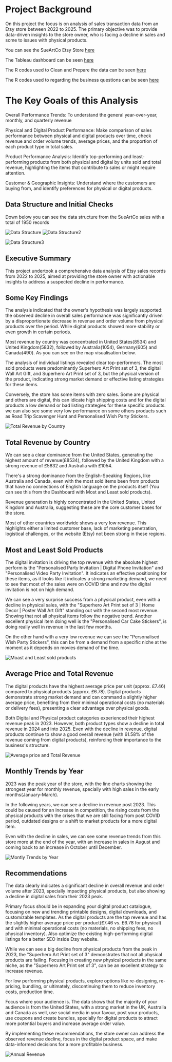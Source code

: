 # Project Background

On this project the focus is on analysis of sales transaction data from an Etsy store between 2022 to 2025. The primary objective was to provide data-driven insights to the store owner, who is facing a decline in sales and some to issues with physical products.

You can see the SueArtCo Etsy Store [here](https://www.etsy.com/pt/shop/SueArtCoShop)

The Tableau dashboard can be seen [here](https://public.tableau.com/views/SueArtCoAnalysis/TotalRevenuebyCountryDB?:language=en-GB&:sid=&:redirect=auth&:display_count=n&:origin=viz_share_link)

The R codes used to Clean and Prepare the data can be seen [here](sql/Cleaning_and_preparing)

The R codes used to regarding the business questions can be seen [here](sql/Analytical_Queries)

# The Key Goals of this Analysis

Overall Performance Trends: To understand the general year-over-year, monthly, and quarterly revenue

Physical and Digital Product Performance: Make comparison of sales performance between physical and digital products over time, check revenue and order volume trends, average prices, and the proportion of each product type in total sales.

Product Performance Analysis: Identify top-performing and least-performing products from both physical and digital by units sold and total revenue, highlighting the items that contribute to sales or might require attention.

Customer & Geographic Insights: Understand where the customers are buying from, and identify preferences for physical or digital products.

## Data Structure and Initial Checks

Down below you can see the data structure from the SueArtCo sales with a total of 1950 records

![Data Structure](Images/Location_Structure.png) ![Data Structure2](Images/Order_Status_and_Customer_Structure.png)

![Data Structure3](Images/Orders_Structure.png)

## Executive Summary

This project undertook a comprehensive data analysis of Etsy sales records from 2022 to 2025, aimed at providing the store owner with actionable insights to address a suspected decline in performance.

## Some Key Findings

The analysis indicated that the owner's hypothesis was largely supported: the observed decline in overall sales performance was significantly driven by a disproportionate decrease in revenue and order volume from physical products over the period. While digital products showed more stability or even growth in certain periods.

Most revenue by country was concentrated in United States(8534) and United Kingdom(5832), followed by Australia(1054), Germany(605) and Canada(490). As you can see on the map visualisation below.

The analysis of individual listings revealed clear top-performers. The most sold products were predominantly Superhero Art Print set of 3, the digital Wall Art Gift, and Superhero Art Print set of 3, but the physical version of the product, indicating strong market demand or effective listing strategies for these items. 

Conversely, the store has some items with zero sales. Some are physical and others are digital, this can idicate high shipping costs and for the digital products a low demand or bad listing strategies for these specific products. we can also see some very low performance on some others products such as Road Trip Scavenger Hunt and Personalised Wish Party Stickers.

![Total Revenue by Country](Images/Total_Revenue_by_Country.png)

## Total Revenue by Country

We can see a clear dominance from the United States, generating the highest amount of revenue(£8534), followed by the United Kingdom with a strong revenue of £5832 and Australia with £1054.

There's a strong dominance from the English-Speaking Regions, like Australia and Canada, even with the most sold items been from products that have no connections of English language on the products itself (You can see this from the Dashboard with Most and Least sold products).

Revenue generation is highly concentrated in the United States, United Kingdom and Australia, suggesting these are the core customer bases for the store.

Most of other countries worldwide shows a very low revenue. This highlights either a limited customer base, lack of marketing penetration, logistical challenges, or the website (Etsy) not been strong in these regions.

## Most and Least Sold Products

The digital invitation is driving the top revenue with the absolute highest perform is the "Personalised Party Invitation | Digital Phone Invitation" and "Personalised Video Party Invitation". It indicates an effective positioning for these items, as it looks like it indicates a strong marketing demand, we need to see that most of the sales were on COVID time and now the digital invitation is not on high demand.

We can see a very surprise success from a physical product, even with a decline in physical sales, with the "Superhero Art Print set of 3 | Home Decor | Poster Wall Art Gift" standing out with the second most revenue. Showing that not all physical items follow the negative trend. Another excellent physical item doing well is the "Personalised Car Cake Stickers", is doing really well in revenue in the last few months.

On the other hand with a very low revenue we can see the "Personalised Wish Party Stickers", this can be from a demand from a specific niche at the moment as it depends on movies demand of the time.

![Moast and Least sold products](Images/Most_and_Least_Sold_Products.png)

## Average Price and Total Revenue

The digital products have the highest average price per unit (approx. £7.46) compared to physical products (approx. £6.78). Digital products demonstrate strong market demand and can command a slightly higher average price, benefiting from their minimal operational costs (no materials or delivery fees), presenting a clear advantage over physical goods.

Both Digital and Physical product categories experienced their highest revenue peak in 2023. However, both product types show a decline in total revenue in 2024 and into 2025. Even with the decline in revenue, digital products continue to show a good overall revenue (with 61.58% of the revenue coming from digital products), reinforcing their importance to the business's structure.

![Average price and Total Revenue](Images/Average_price_and_Total_Revenue.png)

## Monthly Trends by Year

 2023 was the peak year of the store, with the line charts showing the strongest year for monthly revenue, specially with high sales in the early months(January-March).

In the following years, we can see a decline in revenue post 2023. This could be caused for an increase in competition, the rising costs from the physical products with the crises that we are still facing from post COVID period, outdated designs or a shift to market products for a more digital item.

Even with the decline in sales, we can see some revenue trends from this store more at the end of the year, with an increase in sales in August and coming back to an increase in October until December. 

![Montly Trends by Year](Images/Monthly_Trends_by_Year.png)

## Recommendations

The data clearly indicates a significant decline in overall revenue and order volume after 2023, specially impacting physical products, but also showing a decline in digital sales from their 2023 peak.

Primary focus should be in expanding your digital product catalogue, focusing on new and trending printable designs, digital downloads, and customizable templates. As the digital products are the top revenue and has the slightly higher average price per product(£7.46 vs. £6.78 for physical) and with minimal operational costs (no materials, no shipping fees, no physical inventory). Also optimize the existing high-performing digital listings for a better SEO inside Etsy website.

While we can see a big decline from physical products from the peak in 2023, the "Superhero Art Print set of 3" demonstrates that not all physical products are failing. Focusing in creating new physical products in the same niche, as the "Superhero Art Print set of 3", can be an excellent strategy to increase revenue.

For low performing physical products, explore options like re-designing, re-pricing, bundling, or ultimately, discontinuing them to reduce inventory costs, production time.

Focus where your audience is. The data shows that the majority of your audience is from the United States, with a strong market in the UK, Australia and Canada as well, use social media in your favour, post your products, use coupons and create bundles, specially for digital products to attract more potential buyers and increase average order value.

By implementing these recommendations, the store owner can address the observed revenue decline, focus in the digital product space, and make data-informed decisions for a more profitable business.

![Annual Revenue](Images/Annual_Revenue_Trend.png)
